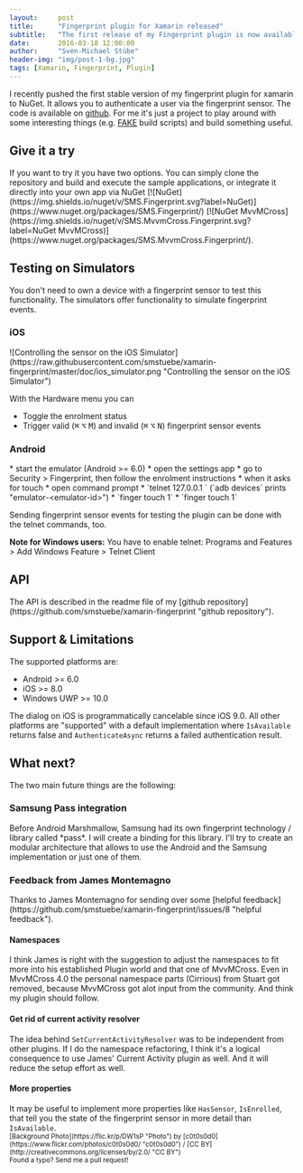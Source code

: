 ```yaml
---
layout:     post
title:      "Fingerprint plugin for Xamarin released"
subtitle:   "The first release of my Fingerprint plugin is now available."
date:       2016-03-18 12:00:00
author:     "Sven-Michael Stübe"
header-img: "img/post-1-bg.jpg"
tags: [Xamarin, Fingerprint, Plugin]
---
```


I recently pushed the first stable version of my fingerprint plugin for xamarin to NuGet. It allows you to authenticate a user via the fingerprint sensor. The code is available on <i class="fa fa-github"></i>[github](https://github.com/smstuebe/xamarin-fingerprint "github"). For me it's just a project to play around with some interesting things (e.g. <i class="fa fa-github"></i>[FAKE](https://github.com/fsharp/FAKE "FAKE") build scripts) and build something useful.

<h2 class="section-heading">Give it a try</h2>
If you want to try it you have two options.
You can simply clone the repository and build and execute the sample applications, or integrate it directly into your own app via NuGet <span class="inline">[![NuGet](https://img.shields.io/nuget/v/SMS.Fingerprint.svg?label=NuGet)](https://www.nuget.org/packages/SMS.Fingerprint/) [![NuGet MvvMCross](https://img.shields.io/nuget/v/SMS.MvvmCross.Fingerprint.svg?label=NuGet MvvMCross)](https://www.nuget.org/packages/SMS.MvvmCross.Fingerprint/).</span>

<h2 class="section-heading">Testing on Simulators</h2>
You don't need to own a device with a fingerprint sensor to test this functionality. The simulators offer functionality to simulate fingerprint events.
<h3>iOS</h3>
![Controlling the sensor on the iOS Simulator](https://raw.githubusercontent.com/smstuebe/xamarin-fingerprint/master/doc/ios_simulator.png "Controlling the sensor on the iOS Simulator")

With the Hardware menu you can
<ul>
	<li>Toggle the enrolment status</li>
	<li>Trigger valid (<kbd>⌘</kbd> <kbd>⌥</kbd> <kbd>M</kbd>) and invalid (<kbd>⌘</kbd> <kbd>⌥</kbd> <kbd>N</kbd>) fingerprint sensor events</li>
</ul>

<h3>Android</h3>
* start the emulator (Android >= 6.0)
* open the settings app
* go to Security > Fingerprint, then follow the enrolment instructions
* when it asks for touch
 * open command prompt
 * `telnet 127.0.0.1 <emulator-id>` (`adb devices` prints "emulator-&lt;emulator-id&gt;")
 * `finger touch 1`
 * `finger touch 1`

Sending fingerprint sensor events for testing the plugin can be done with the telnet commands, too.

**Note for Windows users:**
You have to enable telnet: Programs and Features > Add Windows Feature > Telnet Client

<h2 class="section-heading">API</h2>
The API is described in the readme file of my <i class="fa fa-github"></i>[github repository](https://github.com/smstuebe/xamarin-fingerprint "github repository").

<h2 class="section-heading">Support & Limitations</h2>

The supported platforms are:
<ul>
	<li>Android >= 6.0</li>
	<li>iOS >= 8.0</li>
	<li>Windows UWP >= 10.0</li>
</ul>

The dialog on iOS is programmatically cancelable since iOS 9.0. All other platforms are "supported" with a default implementation where <code>IsAvailable</code> returns false and <code>AuthenticateAsync</code> returns a failed authentication result.

<h2 class="section-heading">What next?</h2>
The two main future things are the following:
<h3>Samsung Pass integration</h3>
Before Android Marshmallow, Samsung had its own fingerprint technology / library called *pass*. I will create a binding for this library. I'll try to
create an modular architecture that allows to use the Android and the Samsung implementation or just one of them. 

<h3>Feedback from James Montemagno</h3>
Thanks to James Montemagno for sending over some <i class="fa fa-comment-o"></i>[helpful feedback](https://github.com/smstuebe/xamarin-fingerprint/issues/8 "helpful feedback").
<h4>Namespaces</h4>
I think James is right with the suggestion to adjust the namespaces to fit more into his established Plugin world and that one of MvvMCross. Even in MvvMCross 4.0 the personal namespace parts (Cirrious) from Stuart got removed, because MvvMCross got alot input from the community. And think my plugin should follow. 
<h4>Get rid of current activity resolver</h4>
The idea behind <code>SetCurrentActivityResolver</code> was to be independent from other plugins. If I do the namespace refactoring, I think it's a logical consequence to use James' Current Activity plugin as well. And it will reduce the setup effort as well.
<h4>More properties</h4>
It may be useful to implement more properties like <code>HasSensor</code>, <code>IsEnrolled</code>, that tell you the state of the fingerprint sensor in more detail than <code>IsAvailable</code>.

<br>
<small>[Background Photo](https://flic.kr/p/DW1sP "Photo") by [c0t0s0d0](https://www.flickr.com/photos/c0t0s0d0/ "c0t0s0d0") / [CC BY](http://creativecommons.org/licenses/by/2.0/ "CC BY")</small>
<br>
<small>Found a typo? Send me a pull request!</small>
